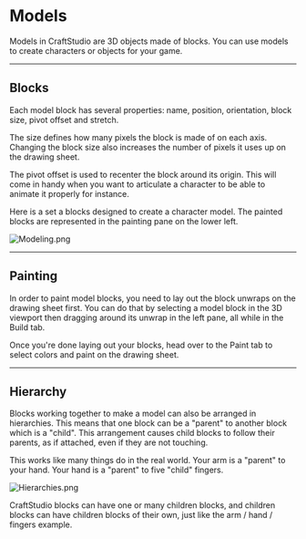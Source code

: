 # Models

Models in CraftStudio are 3D objects made of blocks. You can use models to create characters or objects for your game.

----
## Blocks

Each model block has several properties: name, position, orientation, block size, pivot offset and stretch.

The size defines how many pixels the block is made of on each axis. Changing the block size also increases the number of pixels it uses up on the drawing sheet.

The pivot offset is used to recenter the block around its origin. This will come in handy when you want to articulate a character to be able to animate it properly for instance.

Here is a set a blocks designed to create a character model. The painted blocks are represented in the painting pane on the lower left.  

![Modeling.png](https://bitbucket.org/repo/ey9q4X/images/389906609-Modeling.png)

----
## Painting

In order to paint model blocks, you need to lay out the block unwraps on the drawing sheet first. You can do that by selecting a model block in the 3D viewport then dragging around its unwrap in the left pane, all while in the Build tab.

Once you're done laying out your blocks, head over to the Paint tab to select colors and paint on the drawing sheet.

----
## Hierarchy

Blocks working together to make a model can also be arranged in hierarchies. This means that one block can be a "parent" to another block which is a "child". This arrangement causes child blocks to follow their parents, as if attached, even if they are not touching.

This works like many things do in the real world. Your arm is a "parent" to your hand. Your hand is a "parent" to five "child" fingers.

![Hierarchies.png](https://bitbucket.org/repo/ey9q4X/images/1959504135-Hierarchies.png)

CraftStudio blocks can have one or many children blocks, and children blocks can have children blocks of their own, just like the arm / hand / fingers example.
